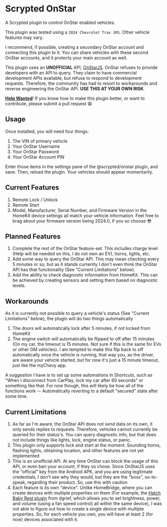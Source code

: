 # Scrypted OnStar

A Scrypted plugin to control OnStar enabled vehicles.

This plugin was tested using a `2024 Chevrolet Trax 1RS`. Other vehicle features may vary.

I recommend, if possible, creating a secondary OnStar account and connecting this plugin to it. You can share vehicles with these second OnStar accounts, and it protects your main account as well.

This plugin uses an **UNOFFICIAL** API, [OnStarJS](https://github.com/samrum/OnStarJS). OnStar refuses to provide developers with an API to query. They claim to have commercial development APIs available, but refuse to respond to development requests. Therefore, the community has had to resort to workarounds and reverse engineering the OnStar API. **USE THIS AT YOUR OWN RISK**.

**<u>Help Wanted</u>**! If you know how to make this plugin better, or want to contribute, please submit a pull request 😄

## Usage

Once installed, you will need four things:

1. The VIN of primary vehicle
2. Your OnStar Username
3. Your OnStar Password
4. Your OnStar Account PIN

Enter those items in the settings pane of the @scrypted/onstar plugin, and save. Then, reload the plugin. Your vehicles should appear momentarily.

## Current Features

1. Remote Lock / Unlock
2. Remote Start
3. Model, Manufacturer, Serial Number, and Firmware Version in the HomeKit device settings all match your vehicle information. Feel free to brag about your firmware version being 2024.0, if you so choose 😎

## Planned Features

1. Complete the rest of the OnStar feature-set. This includes charge level (Help will be needed on this, I do not own an EV), horns, lights, etc.
2. Add some way to query the OnStar API. This may mean checking every 5 minutes or so, but as it stands currently I don't even think the OnStar API has that functionality (See "Current Limitations" below).
3. Add the ability to check diagnostic information from HomeKit. This can be achieved by creating sensors and setting them based on diagnostic levels.

## Workarounds

As it is currently not possible to query a vehicle's status (See "Current Limitations" below), the plugin will do two things automatically

1. The doors will automatically lock after 5 minutes, if not locked from HomeKit
2. The engine switch will automatically be flipped to off after 15 minutes (On my car, the timeout is 15 minutes. Not sure if this is the same for EVs or other GM vehicles). I am tempted to make this flip back to off automatically once the vehicle is running, that way you, as the driver, are aware your vehicle started, but for now it's just a 15 minute timeout, just like the myChevy app.

A suggestion I have is to set up some automations in Shortcuts, such as "When I disconnect from CarPlay, lock my car after 60 seconds" or something like that. For now though, this will likely be how all of the functions work -- Automatically reverting to a default "secured" state after some time.

## Current Limitations

1. As far as I'm aware, the OnStar API does not _send_ data on its own, it only sends replies to requests. Therefore, vehicles cannot currently be queried for their status's. You can query diagnostic info, but that does not include things like lights, lock, engine status, or panic.
2. This plugin only supports lock and start at the moment. Sounding horns, flashing lights, obtaining location, and other features are not yet implemented
3. This is an unofficial API. At any time OnStar can block the usage of this API, or even ban your account, if they so chose. Since OnStarJS uses the "official" key from the Android APK, and you are using legitimate credentials, I don't see why they would, but they are the "boss", so-to-speak, regarding their product. So, use this with caution
4. Each feature is its own "device". Unlike HomeBridge, where you can create devices with multiple properties on them (For example, the [Hatch Baby Rest plugin](https://github.com/dgreif/homebridge-hatch-baby-rest/blob/main/packages/homebridge-hatch-baby-rest/README.md) from dgrief, which allows you to set brightness, power, and volume (using a fan speed control) all within the same device), I was not able to figure out how to create a single device with multiple properties. So, for each vehicle you own, you will have at least 2 (for now) devices associated with it.
